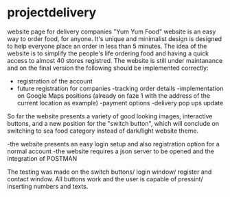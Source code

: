# projectdelivery
website page for delivery companies
"Yum Yum Food" website is an easy way to order food, for anyone. It's unique and minimalist design is designed to help everyone place an order in less than 5 minutes. 
The idea of the website is to simplify the people's life ordering food and having a quick access to almost 40 stores registred.
The website is still under maintanance and on the final version the following should be implemented correctly:

- registration of the account
- future registration for companies
-tracking order details
-implementation on Google Maps positions (already on faze 1 with the address of the current location as example)
-payment options
-delivery pop ups update


So far the website presents a variety of good looking images, interactive buttons, and a new position for the "switch button", which will conclude on switching to sea food category instead of dark/light website theme.

-the website presents an easy login setup and also registration option for a normal account
-the website requires a json server to be opened and the integration of POSTMAN 


The testing was made on the switch buttons/ login window/ register and contact window. All buttons work and the user is capable of pressint/ inserting numbers and texts.